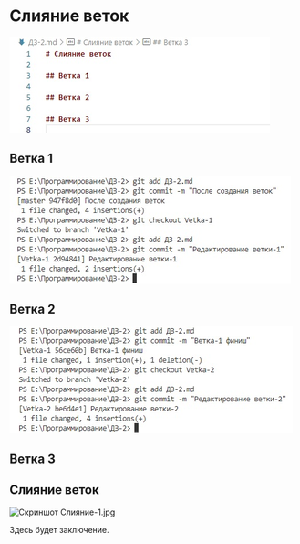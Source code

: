 # Слияние веток

![Скриншот Перед_созданием_веток.jpg](Перед_созданием_веток.jpg)

## Ветка 1

![Скриншот Редактирование ветки 1.jpg](Редактирование_ветки-1.jpg)

## Ветка 2

![Скриншот Редактирование_ветки-2.jpg](Редактирование_ветки-2.jpg)

## Ветка 3

## Слияние веток

![Скриншот Слияние-1.jpg](Слияние-1jpg)

Здесь будет заключение.
